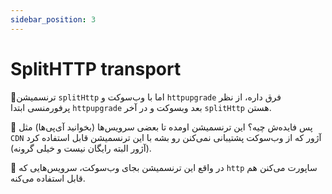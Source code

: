 ```yaml
---
sidebar_position: 3
---
```


# SplitHTTP transport

🔹ترنسمیشن `splitHttp` اما با وب‌سوکت و `httpupgrade` فرق داره، از نظر پرفورمنسی ابتدا `httpupgrade` بعد وبسوکت و در آخر `splitHttp` هستن.

🔹 پس فایده‌ش چیه؟ این ترنسمیشن اومده تا بعضی سرویس‌ها (بخوانید آی‌پی‌ها) مثل `CDN` آژور که از وب‌سوکت پشتیبانی نمی‌کنن رو بشه با این ترنسمیشن قابل استفاده کرد (آژور البته رایگان نیست و خیلی گرونه).

🔹 در واقع این ترنسمیشن بجای وب‌سوکت، سرویس‌هایی که `http` ساپورت می‌کنن هم قابل استفاده می‌کنه.